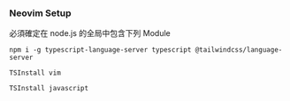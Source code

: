 ### Neovim Setup


必須確定在 node.js 的全局中包含下列 Module

```
npm i -g typescript-language-server typescript @tailwindcss/language-server
``` 

```
TSInstall vim

TSInstall javascript
```
